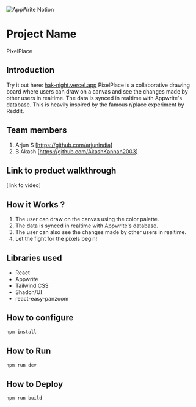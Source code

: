 ![AppWrite Notion](https://github.com/TH-Activities/saturday-hack-night-template/assets/64391274/a2cc61ac-e96d-43bb-b578-d2a2a58588fc)

# Project Name

PixelPlace

## Introduction

Try it out here: [hak-night.vercel.app](https://hak-night.vercel.app/)
PixelPlace is a collaborative drawing board where users can draw on a canvas and see the changes made by other users in realtime. The data is synced in realtime with Appwrite's database.
This is heavily inspired by the famous r/place experiment by Reddit.

## Team members

1. Arjun S [https://github.com/arjunindia]
2. B Akash [https://github.com/AkashKannan2003]

## Link to product walkthrough

[link to video]

## How it Works ?

1. The user can draw on the canvas using the color palette.
2. The data is synced in realtime with Appwrite's database.
3. The user can also see the changes made by other users in realtime.
4. Let the fight for the pixels begin!

## Libraries used

- React
- Appwrite
- Tailwind CSS
- Shadcn/UI
- react-easy-panzoom

## How to configure

```bash
npm install
```

## How to Run

```bash
npm run dev
```

## How to Deploy

```bash
npm run build
```
